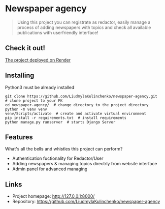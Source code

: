 # Newspaper agency
> Using this project you can registrate as redactor, easily manage 
a process of adding newspapers with topics and check all available publications 
with userfriendly interface!

## Check it out!

[The project deployed on Render](https://newspaper-agency-sg7t.onrender.com/)

## Installing

Python3 must be already installed

```shell
git clone https://github.com/LiudmylaKulinchenko/newspaper-agency.git  # clone project to your PK
cd newspaper-agency/  # change directory to the project directory
python -m venv venv
venv/Scripts/activate  # create and activate virtual environment
pip install -r requirements.txt  # install requirements
python manage.py runserver  # starts Django Server
```

## Features

What's all the bells and whistles this project can perform?
* Authentication fuctionality for Redactor/User
* Adding newspapers & managing topics directrly from website interface
* Admin panel for advanced managing

## Links

- Project homepage: http://127.0.0.1:8000/
- Repository: https://github.com/LiudmylaKulinchenko/newspaper-agency
